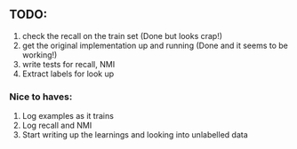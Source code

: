 
## TODO:
1. check the recall on the train set (Done but looks crap!)
2. get the original implementation up and running (Done and it seems to be working!)
3. write tests for recall, NMI
4. Extract labels for look up
### Nice to haves:
1. Log examples as it trains
2. Log recall and NMI
3. Start writing up the learnings and looking into unlabelled data